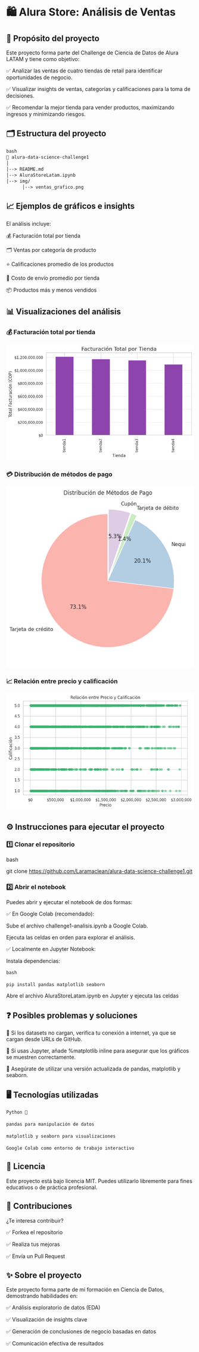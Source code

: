 # 🛍️ Alura Store: Análisis de Ventas


## 📌 Propósito del proyecto
Este proyecto forma parte del Challenge de Ciencia de Datos de Alura LATAM y tiene como objetivo:

✅ Analizar las ventas de cuatro tiendas de retail para identificar oportunidades de negocio.

✅ Visualizar insights de ventas, categorías y calificaciones para la toma de decisiones.

✅ Recomendar la mejor tienda para vender productos, maximizando ingresos y minimizando riesgos.


## 🗂️ Estructura del proyecto

    bash
    📁 alura-data-science-challenge1
    │
    │--> README.md    
    │--> AluraStoreLatam.ipynb
    │--> img/
          │--> ventas_grafico.png


## 📈 Ejemplos de gráficos e insights

El análisis incluye:

💰 Facturación total por tienda

🗂️ Ventas por categoría de producto

⭐ Calificaciones promedio de los productos

🚚 Costo de envío promedio por tienda

📦 Productos más y menos vendidos


## 📊 Visualizaciones del análisis

### 💰 Facturación total por tienda

![Facturación por tienda](img/facturacion-tienda.png)

### 💳 Distribución de métodos de pago

![Métodos de pago](img/metodos-pago.png)

### 📈 Relación entre precio y calificación

![Precio vs. Calificación](img/precio-vs-calificacion.png)


## ⚙️ Instrucciones para ejecutar el proyecto

### **1️⃣ Clonar el repositorio**


  bash

  git clone https://github.com/Laramaclean/alura-data-science-challenge1.git

### **2️⃣ Abrir el notebook**

Puedes abrir y ejecutar el notebook de dos formas:

✅ En Google Colab (recomendado):

  Sube el archivo challenge1-analisis.ipynb a Google Colab.

  Ejecuta las celdas en orden para explorar el análisis.

✅ Localmente en Jupyter Notebook:

  Instala dependencias:

    bash

    pip install pandas matplotlib seaborn
    
  Abre el archivo AluraStoreLatam.ipynb en Jupyter y ejecuta las celdas


## ❓ Posibles problemas y soluciones
🔹 Si los datasets no cargan, verifica tu conexión a internet, ya que se cargan desde URLs de GitHub.

🔹 Si usas Jupyter, añade %matplotlib inline para asegurar que los gráficos se muestren correctamente.

🔹 Asegúrate de utilizar una versión actualizada de pandas, matplotlib y seaborn.


## 🖥️ Tecnologías utilizadas
    Python 🐍

    pandas para manipulación de datos

    matplotlib y seaborn para visualizaciones

    Google Colab como entorno de trabajo interactivo


## 📝 Licencia
Este proyecto está bajo licencia MIT. Puedes utilizarlo libremente para fines educativos o de práctica profesional.


## 🤝 Contribuciones
¿Te interesa contribuir?

✅ Forkea el repositorio

✅ Realiza tus mejoras

✅ Envía un Pull Request


## ✨ Sobre el proyecto
Este proyecto forma parte de mi formación en Ciencia de Datos, demostrando habilidades en:

✅ Análisis exploratorio de datos (EDA)

✅ Visualización de insights clave

✅ Generación de conclusiones de negocio basadas en datos

✅ Comunicación efectiva de resultados

